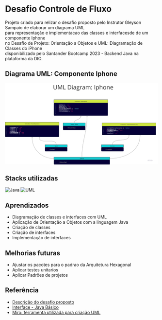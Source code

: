 
# Desafio Controle de Fluxo

Projeto criado para relizar o desafio proposto pelo Instrutor Gleyson Sampaio de elaborar um diagrama UML <br>
para representação e implementacao das classes e interfacesde de um componente Iphone<br>
no Desafio de Projeto: Orientação a Objetos e UML: Diagramação de Classes do iPhone <br>
disponibilizado pelo Santander Bootcamp 2023 - Backend Java na plataforma da DIO.

## Diagrama UML: Componente Iphone
![img.png](src/utils/UML-Diagram-Classes-Iphone.png)



## Stacks utilizadas
![Java](https://img.shields.io/badge/Java-27408B?style=for-the-badge&logo=ko-fi&logoColor=white)
![UML](https://img.shields.io/badge/UML-a50000?style=for-the-badge&logo=UML&logoColor=white)



## Aprendizados
- Diagramação de classes e interfaces com UML
- Aplicação de Orientação a Objetos com a linguagem Java
- Criação de classes
- Criação de interfaces
- Implementação de interfaces

## Melhorias futuras
- Ajustar os pacotes para o padrao da Arquitetura Hexagonal
- Aplicar testes unitarios
- Aplicar Padrões de projetos

## Referência

- [Descrição do desafio proposto](https://github.com/digitalinnovationone/trilha-java-basico/tree/main/desafios/poo)
- [Interface - Java Básico](https://glysns.gitbook.io/java-basico/programacao-orientada-a-objetos/interface)
- [Miro: ferramenta utilizada para criação UML](https://miro.com/pt/)


